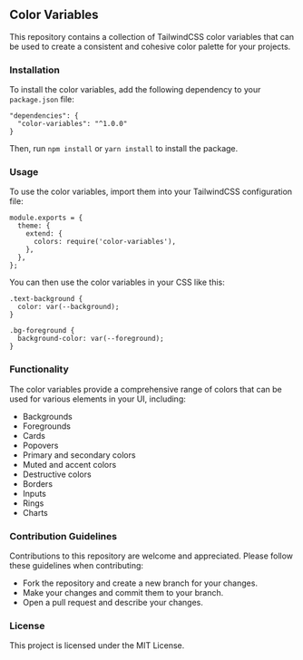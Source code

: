 ## Color Variables

This repository contains a collection of TailwindCSS color variables that can be used to create a consistent and cohesive color palette for your projects.

### Installation

To install the color variables, add the following dependency to your `package.json` file:

```
"dependencies": {
  "color-variables": "^1.0.0"
}
```

Then, run `npm install` or `yarn install` to install the package.

### Usage

To use the color variables, import them into your TailwindCSS configuration file:

```
module.exports = {
  theme: {
    extend: {
      colors: require('color-variables'),
    },
  },
};
```

You can then use the color variables in your CSS like this:

```
.text-background {
  color: var(--background);
}

.bg-foreground {
  background-color: var(--foreground);
}
```

### Functionality

The color variables provide a comprehensive range of colors that can be used for various elements in your UI, including:

- Backgrounds
- Foregrounds
- Cards
- Popovers
- Primary and secondary colors
- Muted and accent colors
- Destructive colors
- Borders
- Inputs
- Rings
- Charts

### Contribution Guidelines

Contributions to this repository are welcome and appreciated. Please follow these guidelines when contributing:

- Fork the repository and create a new branch for your changes.
- Make your changes and commit them to your branch.
- Open a pull request and describe your changes.

### License

This project is licensed under the MIT License.